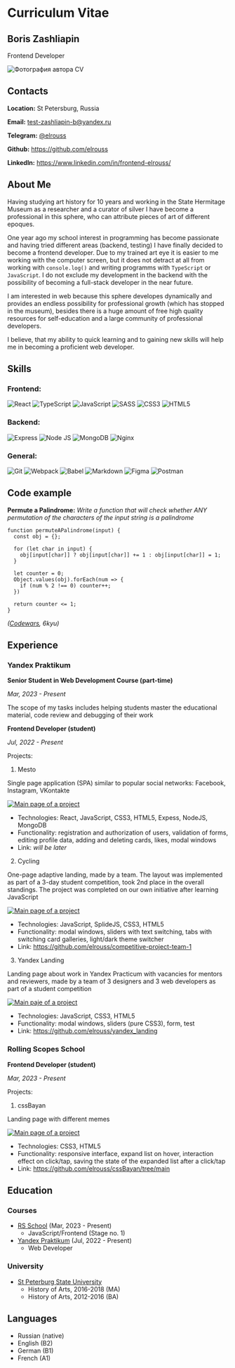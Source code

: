 # Curriculum Vitae

## Boris Zashliapin
Frontend Developer

![Фотография автора CV](./images/photo.png)

## Contacts
**Location:** St Petersburg, Russia

**Email:** test-zashliapin-b@yandex.ru

**Telegram:** [@elrouss](https://t.me/elrouss)

**Github:** https://github.com/elrouss

**LinkedIn:** https://www.linkedin.com/in/frontend-elrouss/

## About Me
Having studying art history for 10 years and working in the State Hermitage Museum as a researcher and a curator of silver I have become a professional in this sphere, who can attribute pieces of art of different epoques.

One year ago my school interest in programming has become passionate and having tried different areas (backend, testing) I have finally decided to become a frontend developer. Due to my trained art eye it is easier to me working with the computer screen, but it does not detract at all from working with `console.log()` and writing programms with `TypeScript` or `JavaScript`. I do not exclude my development in the backend with the possibility of becoming a full-stack developer in the near future.

I am interested in web because this sphere developes dynamically and provides an endless possibility for professional growth (which has stopped in the museum),
besides there is a huge amount of free high quality resources for self-education and a large community of professional developers. 

I believe, that my ability to quick learning and to gaining new skills will help me in becoming a proficient web developer.

## Skills
### Frontend: 
![React](https://img.shields.io/badge/React-20232A?style=for-the-badge&logo=react&logoColor=61DAFB)
![TypeScript](https://img.shields.io/badge/TypeScript-007ACC?style=for-the-badge&logo=typescript&logoColor=white)
![JavaScript](https://img.shields.io/badge/JavaScript-323330?style=for-the-badge&logo=javascript&logoColor=F7DF1E)
![SASS](https://img.shields.io/badge/Sass-CC6699?style=for-the-badge&logo=sass&logoColor=white)
![CSS3](https://img.shields.io/badge/CSS3-1572B6?style=for-the-badge&logo=css3&logoColor=white)
![HTML5](https://img.shields.io/badge/HTML5-E34F26?style=for-the-badge&logo=html5&logoColor=white)
### Backend:
![Express](https://img.shields.io/badge/Express.js-000000?style=for-the-badge&logo=express&logoColor=white)
![Node JS](https://img.shields.io/badge/Node.js-339933?style=for-the-badge&logo=nodedotjs&logoColor=white)
![MongoDB](https://img.shields.io/badge/MongoDB-4EA94B?style=for-the-badge&logo=mongodb&logoColor=white)
![Nginx](https://img.shields.io/badge/Nginx-009639?style=for-the-badge&logo=nginx&logoColor=white)
### General:
![Git](https://img.shields.io/badge/GIT-E44C30?style=for-the-badge&logo=git&logoColor=white)
![Webpack](https://img.shields.io/badge/Webpack-8DD6F9?style=for-the-badge&logo=Webpack&logoColor=white)
![Babel](https://img.shields.io/badge/Babel-F9DC3E?style=for-the-badge&logo=babel&logoColor=white)
![Markdown](https://img.shields.io/badge/Markdown-000000?style=for-the-badge&logo=markdown&logoColor=white)
![Figma](https://img.shields.io/badge/Figma-F24E1E?style=for-the-badge&logo=figma&logoColor=white)
![Postman](https://img.shields.io/badge/Postman-FF6C37?style=for-the-badge&logo=Postman&logoColor=white)

## Code example
**Permute a Palindrome:** *Write a function that will check whether ANY permutation of the characters of the input string is a palindrome*

````
function permuteAPalindrome(input) { 
  const obj = {};
  
  for (let char in input) {
    obj[input[char]] ? obj[input[char]] += 1 : obj[input[char]] = 1;
  }
  
  let counter = 0;
  Object.values(obj).forEach(num => {
    if (num % 2 !== 0) counter++;
  })
  
  return counter <= 1;
}
````
*([Codewars](https://www.codewars.com/kata/reviews/58aead37c51d22295a000053/groups/63f00c43b6f14400017e3853), 6kyu)*

## Experience
### Yandex Praktikum
**Senior Student in Web Development Course (part-time)**

*Mar, 2023 - Present*

The scope of my tasks includes helping students master the educational material, code review and debugging of their work

**Frontend Developer (student)**

*Jul, 2022 - Present*

Projects:

1. Mesto

Single page application (SPA) similar to popular social networks: Facebook, Instagram, VKontakte

[![Main page of a project](./images/mesto.png)]()

  - Technologies: React, JavaScript, CSS3, HTML5, Expess, NodeJS, MongoDB
  - Functionality: registration and authorization of users, validation of forms, editing profile data, adding and deleting cards, likes, modal windows
  - Link: *will be later*

2. Cycling

One-page adaptive landing, made by a team. The layout was implemented as part of a 3-day student competition, took 2nd place in the overall standings. The project was completed on our own initiative after learning JavaScript

[![Main page of a project](./images/cycling.png)](https://github.com/elrouss/competitive-project-team-1)

- Technologies: JavaScript, SplideJS, CSS3, HTML5
- Functionality: modal windows, sliders with text switching, tabs with switching card galleries, light/dark theme switcher
- Link: https://github.com/elrouss/competitive-project-team-1

3. Yandex Landing

Landing page about work in Yandex Practicum with vacancies for mentors and reviewers, made by a team of 3 designers and 3 web developers as part of a student competition

[![Main paje of a project](./images/yandex-landing.png)](https://github.com/elrouss/yandex_landing)

- Technologies: JavaScript, CSS3, HTML5
- Functionality: modal windows, sliders (pure CSS3), form, test
- Link: https://github.com/elrouss/yandex_landing

### Rolling Scopes School

**Frontend Developer (student)**

*Mar, 2023 - Present*

Projects:

1. cssBayan

Landing page with different memes

[![Main page of a project](./images/cssBayan.png)](https://github.com/elrouss/cssBayan/tree/main)

  - Technologies: CSS3, HTML5
  - Functionality: responsive interface, expand list on hover, interaction effect on click/tap, saving the state of the expanded list after a click/tap
  - Link: https://github.com/elrouss/cssBayan/tree/main

## Education
### Courses
- [RS School](https://rs.school/) (Mar, 2023 - Present)
  - JavaScript/Frontend (Stage no. 1)
- [Yandex Praktikum](https://practicum.yandex.ru/) (Jul, 2022 - Present)
  - Web Developer

### University
- [St Peterburg State University](https://english.spbu.ru/)
  - History of Arts, 2016-2018 (MA)
  - History of Arts, 2012-2016 (BA)

## Languages
* Russian (native)
* English (B2)
* German (B1)
* French (A1)